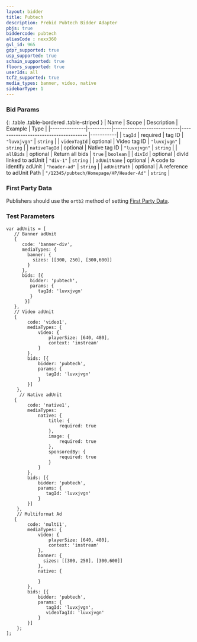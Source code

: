 ```yaml
---
layout: bidder
title: Pubtech
description: Prebid Pubtech Bidder Adapter
pbjs: true
biddercode: pubtech
aliasCode : nexx360
gvl_id: 965
gdpr_supported: true
usp_supported: true
schain_supported: true
floors_supported: true
userIds: all
tcf2_supported: true
media_types: banner, video, native
sidebarType: 1
---
```


### Bid Params

{: .table .table-bordered .table-striped }
| Name          | Scope    | Description                | Example                                   | Type      |
|---------------|----------|----------------------------|--------------------------------------     |-----------|
| `tagId`       | required | tag ID                     | `"luvxjvgn"`                              | `string`  |
| `videoTagId`  | optional | Video tag ID               | `"luvxjvgn"`                              | `string`  |
| `nativeTagId` | optional | Native tag ID              | `"luvxjvgn"`                              | `string`  |
| `allBids`     | optional | Return all bids            | `true`                                    | `boolean` |
| `divId`       | optional | divId linked to adUnit     | `"div-1"`                                 | `string`  |
| `adUnitName`  | optional | A code to identify adUnit  | `"header-ad"`                             | `string`  |
| `adUnitPath`  | optional | A reference to adUnit Path | `"/12345/pubtech/Homepage/HP/Header-Ad"`  | `string`  |

### First Party Data

Publishers should use the `ortb2` method of setting [First Party Data](https://docs.prebid.org/features/firstPartyData.html).

### Test Parameters

```
var adUnits = [
   // Banner adUnit
   {
      code: 'banner-div',
      mediaTypes: {
        banner: {
          sizes: [[300, 250], [300,600]]
        }
      },
      bids: [{
         bidder: 'pubtech',
         params: {
            tagId: 'luvxjvgn'
         }
       }]
   },
   // Video adUnit
   {
        code: 'video1',
        mediaTypes: {
            video: {
                playerSize: [640, 480],
                context: 'instream'
            }
        },
        bids: [{
            bidder: 'pubtech',
            params: {
               tagId: 'luvxjvgn'
            }
        }]
    },
     // Native adUnit
   {
        code: 'native1',
        mediaTypes:
            native: {
                title: {
                    required: true
                },
                image: {
                    required: true
                },
                sponsoredBy: {
                    required: true
                }
            }
        },
        bids: [{
            bidder: 'pubtech',
            params: {
               tagId: 'luvxjvgn'
            }
        }]
    },
    // Multiformat Ad
   {
        code: 'multi1',
        mediaTypes: {
            video: {
                playerSize: [640, 480],
                context: 'instream'
            },
            banner: {
              sizes: [[300, 250], [300,600]]
            },
            native: {

            }
        },
        bids: [{
            bidder: 'pubtech',
            params: {
               tagId: 'luvxjvgn',
               videoTagId: 'luvxjvgn'
            }
        }]
    };
];
```
